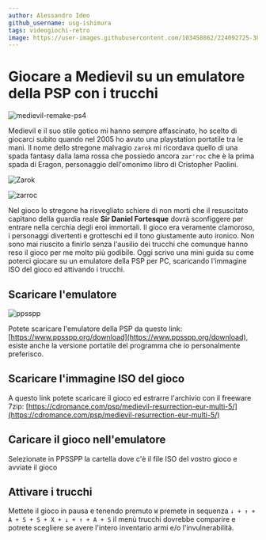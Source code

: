 ```yaml
---
author: Alessandro Ideo
github_username: usg-ishimura
tags: videogiochi-retro
image: https://user-images.githubusercontent.com/103458862/224092725-381db33e-93a1-4ac1-a809-f984502a875b.png
---
```


# Giocare a Medievil su un emulatore della PSP con i trucchi

![medievil-remake-ps4](https://user-images.githubusercontent.com/103458862/224092725-381db33e-93a1-4ac1-a809-f984502a875b.png)

Medievil e il suo stile gotico mi hanno sempre affascinato, 
ho scelto di giocarci subito quando nel 2005 ho avuto una playstation portatile tra le mani. 
Il nome dello stregone malvagio `zarok` mi ricordava quello di una spada fantasy dalla lama rossa che possiedo ancora `zar'roc` 
che è la prima spada di Eragon, personaggio dell'omonimo libro di Cristopher Paolini.

![Zarok](https://user-images.githubusercontent.com/103458862/224092993-c443f6c6-5353-49e4-b2ca-daf7c0e46d65.png)

![zarroc](https://user-images.githubusercontent.com/103458862/224100148-f17d057d-deea-4476-92b0-8f3738d22cd0.jpg)

Nel gioco lo stregone ha risvegliato schiere di non morti che il resuscitato capitano della guardia reale 
**Sir Daniel Fortesque** dovrà sconfiggere per entrare nella cerchia degli eroi immortali.
Il gioco era veramente clamoroso, i personaggi divertenti e grotteschi 
ed il tono giustamente auto ironico. Non sono mai riuscito a finirlo senza l'ausilio dei trucchi
che comunque hanno reso il gioco per me molto più godibile.
Oggi scrivo una mini guida su come poterci giocare su un emulatore della PSP per PC, scaricando l'immagine ISO del gioco ed attivando i trucchi.

## Scaricare l'emulatore
![ppsspp](https://user-images.githubusercontent.com/103458862/224093319-130bb1e9-fded-4294-8927-777a5cfd471c.jpg)

Potete scaricare l'emulatore della PSP da questo link: [https://www.ppsspp.org/download](https://www.ppsspp.org/download), esiste anche la versione portatile del programma che io personalmente preferisco. 

## Scaricare l'immagine ISO del gioco
A questo link potete scaricare il gioco ed estrarre l'archivio con il freeware 7zip: 
[https://cdromance.com/psp/medievil-resurrection-eur-multi-5/](https://cdromance.com/psp/medievil-resurrection-eur-multi-5/)

## Caricare il gioco nell'emulatore
Selezionate in PPSSPP la cartella dove c'è il file ISO del vostro gioco e avviate il gioco

## Attivare i trucchi
Mettete il gioco in pausa e tenendo premuto `W` premete in sequenza `↓ + ↑ + A + S + S + X + ↓ + ↑ + A + S` il menù trucchi dovrebbe comparire e potrete scegliere
se avere l'intero inventario armi e/o l'invulnerabilità.
